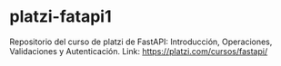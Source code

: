 # platzi-fatapi1
Repositorio del curso de platzi de FastAPI: Introducción, Operaciones, Validaciones y Autenticación.
Link: https://platzi.com/cursos/fastapi/
